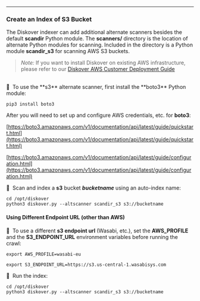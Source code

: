 ___
### Create an Index of S3 Bucket

The Diskover indexer can add additional alternate scanners besides the default **scandir** Python module. The **scanners/** directory is the location of alternate Python modules for scanning. Included in the directory is a Python module **scandir_s3** for scanning AWS S3 buckets.

>_Note:_ If you want to install Diskover on existing AWS infrastructure, please refer to our [Diskover AWS Customer Deployment Guide](https://docs.diskoverdata.com/diskover_aws_deployment_guide/)
<br>
🔴 &nbsp;To use the **s3** alternate scanner, first install the **boto3** Python module:

```
pip3 install boto3
```

After you will need to set up and configure AWS credentials, etc. for **boto3**:

[https://boto3.amazonaws.com/v1/documentation/api/latest/guide/quickstart.html](https://boto3.amazonaws.com/v1/documentation/api/latest/guide/quickstart.html)

[https://boto3.amazonaws.com/v1/documentation/api/latest/guide/configuration.html](https://boto3.amazonaws.com/v1/documentation/api/latest/guide/configuration.html)

🔴 &nbsp;Scan and index a **s3** bucket _**bucketname**_ using an auto-index name:

```
cd /opt/diskover
python3 diskover.py --altscanner scandir_s3 s3://bucketname
```

#### Using Different Endpoint URL (other than AWS)

🔴 &nbsp;To use a different **s3 endpoint url** (Wasabi, etc.), set the **AWS_PROFILE** and the **S3_ENDPOINT_URL** environment variables before running the crawl:

```
export AWS_PROFILE=wasabi-eu
```
```
export S3_ENDPOINT_URL=https://s3.us-central-1.wasabisys.com
```

🔴 &nbsp;Run the index:

```
cd /opt/diskover
python3 diskover.py --altscanner scandir_s3 s3://bucketname
```
